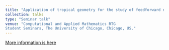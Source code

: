 ```yaml
---
title: "Application of tropical geometry for the study of feedforward neural networks"
collection: talks
type: "Seminar talk"
venue: "Computational and Applied Mathematics RTG 
Student Seminars, The University of Chicago, Chicago, US."
---
```


[More information is here](https://icml.cc/Conferences/2018/Schedule?showEvent=2946)